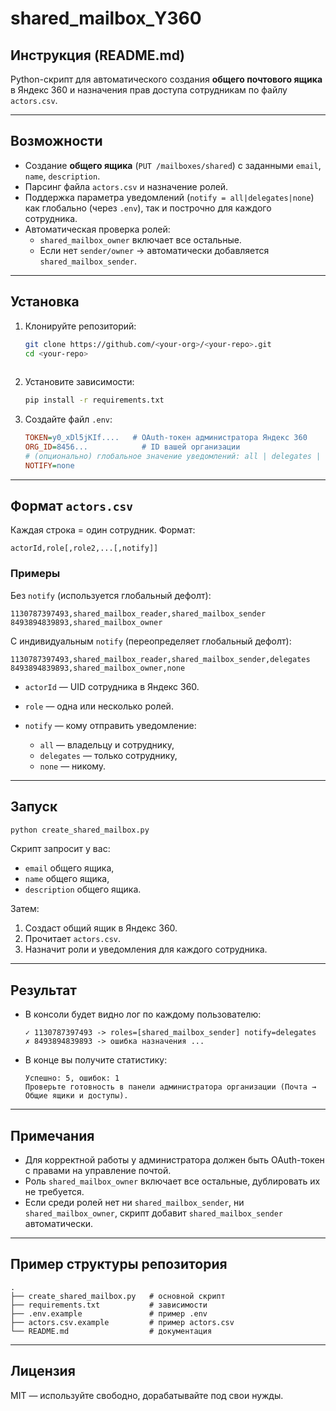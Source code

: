 # shared_mailbox_Y360

## Инструкция (README.md)


Python-скрипт для автоматического создания **общего почтового ящика** в Яндекс 360 и назначения прав доступа сотрудникам по файлу `actors.csv`.

---

## Возможности

- Создание **общего ящика** (`PUT /mailboxes/shared`) с заданными `email`, `name`, `description`.
- Парсинг файла `actors.csv` и назначение ролей.
- Поддержка параметра уведомлений (`notify = all|delegates|none`) как глобально (через `.env`), так и построчно для каждого сотрудника.
- Автоматическая проверка ролей:
  - `shared_mailbox_owner` включает все остальные.
  - Если нет `sender/owner` → автоматически добавляется `shared_mailbox_sender`.

---

## Установка

1. Клонируйте репозиторий:
   ```bash
   git clone https://github.com/<your-org>/<your-repo>.git
   cd <your-repo>
  

2. Установите зависимости:

   ```bash
   pip install -r requirements.txt
   ```

3. Создайте файл `.env`:

   ```ini
   TOKEN=y0_xDl5jKIf....   # OAuth-токен администратора Яндекс 360
   ORG_ID=8456...            # ID вашей организации
   # (опционально) глобальное значение уведомлений: all | delegates | none
   NOTIFY=none
   ```

---

## Формат `actors.csv`

Каждая строка = один сотрудник.
Формат:

```csv
actorId,role[,role2,...[,notify]]
```

### Примеры

Без `notify` (используется глобальный дефолт):

```csv
1130787397493,shared_mailbox_reader,shared_mailbox_sender 
8493894839893,shared_mailbox_owner 
```

С индивидуальным `notify` (переопределяет глобальный дефолт):

```csv
1130787397493,shared_mailbox_reader,shared_mailbox_sender,delegates 
8493894839893,shared_mailbox_owner,none 
```

* `actorId` — UID сотрудника в Яндекс 360.
* `role` — одна или несколько ролей.
* `notify` — кому отправить уведомление:

  * `all` — владельцу и сотруднику,
  * `delegates` — только сотруднику,
  * `none` — никому.

---

## Запуск

```bash
python create_shared_mailbox.py
```

Скрипт запросит у вас:

* `email` общего ящика,
* `name` общего ящика,
* `description` общего ящика.

Затем:

1. Создаст общий ящик в Яндекс 360.
2. Прочитает `actors.csv`.
3. Назначит роли и уведомления для каждого сотрудника.

---

## Результат

* В консоли будет видно лог по каждому пользователю:

  ```
  ✓ 1130787397493 -> roles=[shared_mailbox_sender] notify=delegates
  ✗ 8493894839893 -> ошибка назначения ...
  ```
* В конце вы получите статистику:

  ```
  Успешно: 5, ошибок: 1
  Проверьте готовность в панели администратора организации (Почта → Общие ящики и доступы).
  ```

---

## Примечания

* Для корректной работы у администратора должен быть OAuth-токен с правами на управление почтой.
* Роль `shared_mailbox_owner` включает все остальные, дублировать их не требуется.
* Если среди ролей нет ни `shared_mailbox_sender`, ни `shared_mailbox_owner`, скрипт добавит `shared_mailbox_sender` автоматически.

---

## Пример структуры репозитория

```
.
├── create_shared_mailbox.py   # основной скрипт
├── requirements.txt           # зависимости
├── .env.example               # пример .env
├── actors.csv.example         # пример actors.csv
└── README.md                  # документация
```

---

## Лицензия

MIT — используйте свободно, дорабатывайте под свои нужды.




